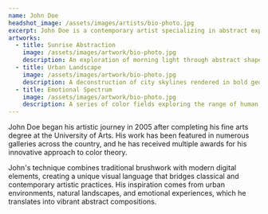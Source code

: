 ```yaml
---
name: John Doe
headshot_image: /assets/images/artists/bio-photo.jpg
excerpt: John Doe is a contemporary artist specializing in abstract expressionism, bringing vibrant colors and dynamic forms to life on canvas.
artworks:
  - title: Sunrise Abstraction
    image: /assets/images/artwork/bio-photo.jpg
    description: An exploration of morning light through abstract shapes and warm colors.
  - title: Urban Landscape
    image: /assets/images/artwork/bio-photo.jpg
    description: A deconstruction of city skylines rendered in bold geometric patterns.
  - title: Emotional Spectrum
    image: /assets/images/artwork/bio-photo.jpg
    description: A series of color fields exploring the range of human emotions.
---
```


John Doe began his artistic journey in 2005 after completing his fine arts degree at the University of Arts. His work has been featured in numerous galleries across the country, and he has received multiple awards for his innovative approach to color theory.

John's technique combines traditional brushwork with modern digital elements, creating a unique visual language that bridges classical and contemporary artistic practices. His inspiration comes from urban environments, natural landscapes, and emotional experiences, which he translates into vibrant abstract compositions.